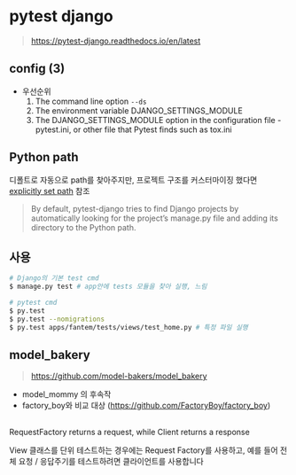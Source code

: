 # pytest django
> https://pytest-django.readthedocs.io/en/latest


## config (3)

- 우선순위
  1. The command line option `--ds`
  2. The environment variable DJANGO_SETTINGS_MODULE
  3. The DJANGO_SETTINGS_MODULE option in the configuration file - pytest.ini, or other file that Pytest finds such as tox.ini

## Python path

디폴트로 자동으로 path를 찾아주지만, 프로젝트 구조를 커스터마이징 했다면[explicitly set path](https://pytest-django.readthedocs.io/en/latest/managing_python_path.html#managing-the-python-path-explicitly) 참조

> By default, pytest-django tries to find Django projects by automatically looking for the project’s manage.py file and adding its directory to the Python path.

## 사용

```bash
# Django의 기본 test cmd
$ manage.py test # app안에 tests 모듈을 찾아 실행, 느림

# pytest cmd
$ py.test
$ py.test --nomigrations
$ py.test apps/fantem/tests/views/test_home.py # 특정 파일 실행
```


## model_bakery
> https://github.com/model-bakers/model_bakery

- model_mommy 의 후속작
- factory_boy와 비교 대상 (https://github.com/FactoryBoy/factory_boy)


## 

RequestFactory returns a request, while Client returns a response

View 클래스를 단위 테스트하는 경우에는 Request Factory를 사용하고, 예를 들어 전체 요청 / 응답주기를 테스트하려면 클라이언트를 사용합니다